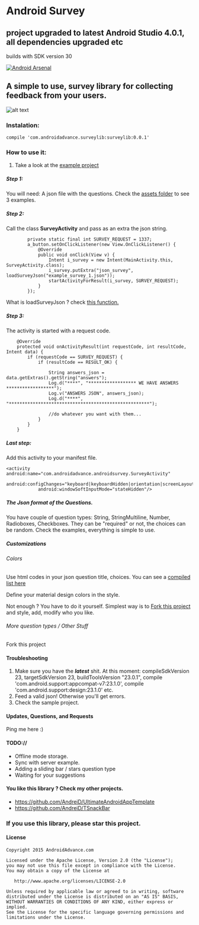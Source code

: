 Android Survey
==========================


## project upgraded to latest Android Studio 4.0.1, all dependencies upgraded etc


builds with SDK version 30




[![Android Arsenal](https://img.shields.io/badge/Android%20Arsenal-Android%20Survey-brightgreen.svg?style=flat)](http://android-arsenal.com/details/1/2780)


## A simple to use, survey library for collecting feedback from your users.


![alt text](https://github.com/AndreiD/surveylib/raw/master/app/surveygif.gif "Android Survey Gif")


### Instalation:

~~~~
compile 'com.androidadvance.surveylib:surveylib:0.0.1'
~~~~


### How to use it:

1. Take a look at the [example project](https://github.com/AndreiD/surveylib/blob/master/app/src/main/java/androidadvance/com/androidsurveyexample/MainActivity.java)


##### Step 1:

You will need:
A json file with the questions. Check the [assets folder](https://github.com/AndreiD/surveylib/tree/master/app/src/main/assets) to see 3 examples.


##### Step 2:

Call the class **SurveyActivity** and pass as an extra the json string.
~~~~
        private static final int SURVEY_REQUEST = 1337;
        a_button.setOnClickListener(new View.OnClickListener() {
            @Override
            public void onClick(View v) {
                Intent i_survey = new Intent(MainActivity.this, SurveyActivity.class);
                i_survey.putExtra("json_survey", loadSurveyJson("example_survey_1.json"));
                startActivityForResult(i_survey, SURVEY_REQUEST);
            }
        });
~~~~



What is loadSurveyJson ? check [this function.](https://github.com/AndreiD/surveylib/blob/master/app/src/main/java/androidadvance/com/androidsurveyexample/MainActivity.java#L77)


##### Step 3:

The activity is started with a request code. 

~~~~
    @Override
    protected void onActivityResult(int requestCode, int resultCode, Intent data) {
        if (requestCode == SURVEY_REQUEST) {
            if (resultCode == RESULT_OK) {

                String answers_json = data.getExtras().getString("answers");
                Log.d("****", "****************** WE HAVE ANSWERS ******************");
                Log.v("ANSWERS JSON", answers_json);
                Log.d("****", "*****************************************************");

                //do whatever you want with them...
            }
        }
    }
~~~~

##### Last step:

Add this activity to your manifest file.
~~~~
<activity android:name="com.androidadvance.androidsurvey.SurveyActivity"
            android:configChanges="keyboard|keyboardHidden|orientation|screenLayout|uiMode|screenSize|smallestScreenSize"
            android:windowSoftInputMode="stateHidden"/>
~~~~

##### The Json format of the Questions.

You have couple of question types: String, StringMultiline, Number, Radioboxes, Checkboxes. They can be "required" or not, the choices can be random. Check the examples, everything is simple to use.


##### Customizations

###### Colors
Use html codes in your json question title, choices. You can see a [compiled list here](http://commonsware.com/blog/Android/2010/05/26/html-tags-supported-by-textview.html)

Define your material design colors in the style. 

Not enough ? You have to do it yourself. Simplest way is to [Fork this project](https://github.com/AndreiD/surveylib#fork-destination-box) and style, add, modify who you like.

###### More question types / Other Stuff

Fork this project

#### Troubleshooting 

1. Make sure you have the ***latest*** shit. At this moment: compileSdkVersion 23, targetSdkVersion 23, buildToolsVersion "23.0.1", compile 'com.android.support:appcompat-v7:23.1.0',   compile 'com.android.support:design:23.1.0' etc.
2. Feed a valid json! Otherwise you'll get errors.
3. Check the sample project.

#### Updates, Questions, and Requests

Ping me here :)


#### TODO://

* Offline mode storage.
* Sync with server example.
* Adding a sliding bar / stars question type
* Waiting for your suggestions


#### You like this library ? Check my other projects.

- https://github.com/AndreiD/UltimateAndroidAppTemplate
- https://github.com/AndreiD/TSnackBar

### If you use this library, please star this project.


#### License

~~~~
Copyright 2015 AndroidAdvance.com

Licensed under the Apache License, Version 2.0 (the "License");
you may not use this file except in compliance with the License.
You may obtain a copy of the License at

   http://www.apache.org/licenses/LICENSE-2.0

Unless required by applicable law or agreed to in writing, software
distributed under the License is distributed on an "AS IS" BASIS,
WITHOUT WARRANTIES OR CONDITIONS OF ANY KIND, either express or implied.
See the License for the specific language governing permissions and
limitations under the License.
~~~~
